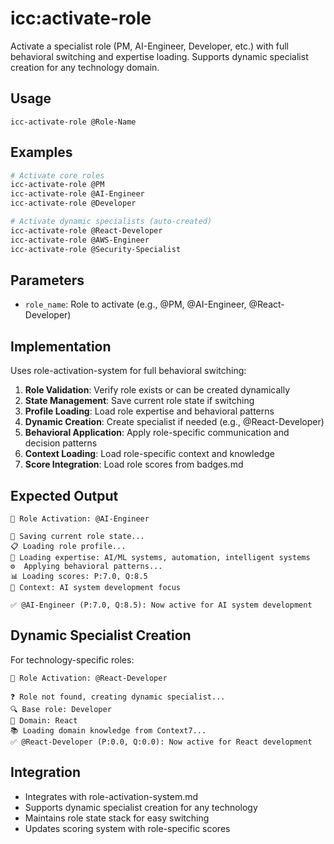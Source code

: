 # icc:activate-role

Activate a specialist role (PM, AI-Engineer, Developer, etc.) with full behavioral switching and expertise loading. Supports dynamic specialist creation for any technology domain.

## Usage
```
icc-activate-role @Role-Name
```

## Examples
```bash
# Activate core roles
icc-activate-role @PM
icc-activate-role @AI-Engineer
icc-activate-role @Developer

# Activate dynamic specialists (auto-created)
icc-activate-role @React-Developer
icc-activate-role @AWS-Engineer
icc-activate-role @Security-Specialist
```

## Parameters
- `role_name`: Role to activate (e.g., @PM, @AI-Engineer, @React-Developer)

## Implementation
Uses role-activation-system for full behavioral switching:

1. **Role Validation**: Verify role exists or can be created dynamically
2. **State Management**: Save current role state if switching
3. **Profile Loading**: Load role expertise and behavioral patterns
4. **Dynamic Creation**: Create specialist if needed (e.g., @React-Developer)
5. **Behavioral Application**: Apply role-specific communication and decision patterns
6. **Context Loading**: Load role-specific context and knowledge
7. **Score Integration**: Load role scores from badges.md

## Expected Output
```
🔄 Role Activation: @AI-Engineer

💾 Saving current role state...
📋 Loading role profile...
🧠 Loading expertise: AI/ML systems, automation, intelligent systems
⚙️  Applying behavioral patterns...
📊 Loading scores: P:7.0, Q:8.5
🎯 Context: AI system development focus

✅ @AI-Engineer (P:7.0, Q:8.5): Now active for AI system development
```

## Dynamic Specialist Creation
For technology-specific roles:
```
🔄 Role Activation: @React-Developer

❓ Role not found, creating dynamic specialist...
🔍 Base role: Developer
🎯 Domain: React
📚 Loading domain knowledge from Context7...
✅ @React-Developer (P:0.0, Q:0.0): Now active for React development
```

## Integration
- Integrates with role-activation-system.md
- Supports dynamic specialist creation for any technology
- Maintains role state stack for easy switching
- Updates scoring system with role-specific scores
